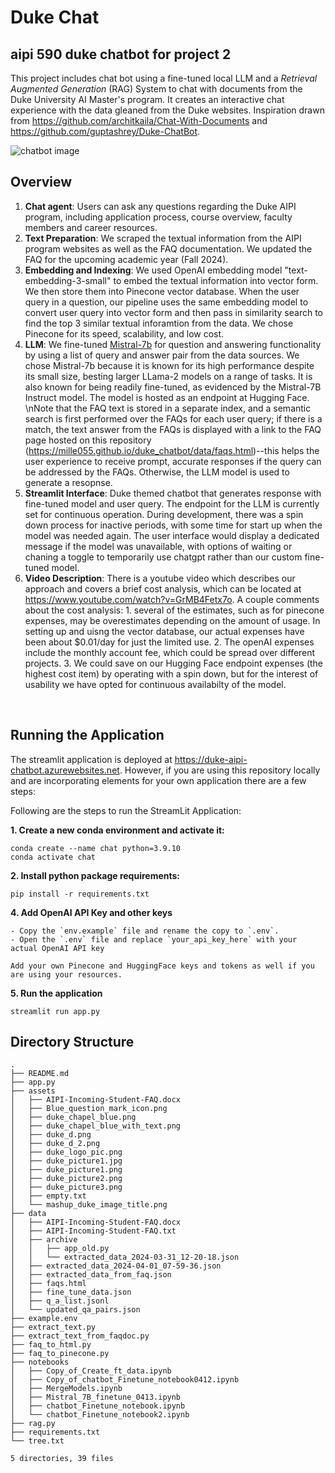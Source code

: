 # Duke Chat
## aipi 590 duke chatbot for project 2


This project includes chat bot using a fine-tuned local LLM and a *Retrieval Augmented Generation* (RAG) System to chat with documents from the Duke University AI Master's program. It creates an interactive chat experience with the data gleaned from the Duke websites. Inspiration drawn from https://github.com/architkaila/Chat-With-Documents and https://github.com/guptashrey/Duke-ChatBot.

![chatbot image](./assets/duke_picture1.png)

## Overview

1. **Chat agent**: Users can ask any questions regarding the Duke AIPI program, including application process, course overview, faculty members and career resources.
2. **Text Preparation**: We scraped the textual information from the AIPI program websites as well as the FAQ documentation. We updated the FAQ for the upcoming academic year (Fall 2024). 
4. **Embedding and Indexing**:  We used OpenAI embedding model "text-embedding-3-small" to embed the textual information into vector form. We then store them into Pinecone vector database. When the user query in a question, our pipeline uses the same embedding model to convert user query into vector form and then pass in similarity search to find the top 3 similar textual inforamtion from the data. We chose Pinecone for its speed, scalability, and low cost. 
5. **LLM**: We fine-tuned [Mistral-7b](https://huggingface.co/mistralai/Mistral-7B-v0.1) for question and answering functionality by using a list of query and answer pair from the data sources. We chose Mistral-7b because it is known for its high performance despite its small size, besting larger LLama-2 models on a range of tasks. It is also known for being readily fine-tuned, as evidenced by the Mistral-7B Instruct model. The model is hosted as an endpoint at Hugging Face.  \nNote that the FAQ text is stored in a separate index, and a semantic search is first performed over the FAQs for each user query; if there is a match, the text answer from the FAQs is displayed with a link to the FAQ page hosted on this repository (https://mille055.github.io/duke_chatbot/data/faqs.html)--this helps the user experience to receive prompt, accurate responses if the query can be addressed by the FAQs. Otherwise, the LLM model is used to generate a resopnse.
6. **Streamlit Interface**: Duke themed chatbot that generates response with fine-tuned model and user query. The endpoint for the LLM is currently set for continuous operation. During development, there was a spin down process for inactive periods, with some time for start up when the model was needed again. The user interface would display a dedicated message if the model was unavailable, with options of waiting or chaning a toggle to temporarily use chatgpt rather than our custom fine-tuned model.
7. **Video Description**: There is a youtube video which describes our approach and covers a brief cost analysis, which can be located at https://www.youtube.com/watch?v=GrMB4Fetx7o. A couple comments about the cost analysis: 1. several of the estimates, such as for pinecone expenses, may be overestimates depending on the amount of usage. In setting up and uisng the vector database, our actual expenses have been about $0.01/day for just the limited use. 2. The openAI expenses include the monthly account fee, which could be spread over different projects. 3. We could save on our Hugging Face endpoint expenses (the highest cost item) by operating with a spin down, but for the interest of usability we have opted for continuous availabilty of the model.

&nbsp;
## Running the Application 
The streamlit application is deployed at https://duke-aipi-chatbot.azurewebsites.net. However, if you are using this repository locally and are incorporating elements for your own application there are a few steps:

Following are the steps to run the StreamLit Application: 

**1. Create a new conda environment and activate it:** 
```
conda create --name chat python=3.9.10
conda activate chat
```
**2. Install python package requirements:** 
```
pip install -r requirements.txt 
```
**4. Add OpenAI API Key and other keys**
```
- Copy the `env.example` file and rename the copy to `.env`.
- Open the `.env` file and replace `your_api_key_here` with your actual OpenAI API key 

Add your own Pinecone and HuggingFace keys and tokens as well if you are using your resources.  
```
**5. Run the application**
```
streamlit run app.py
```


## Directory Structure
```
.
├── README.md
├── app.py
├── assets
│   ├── AIPI-Incoming-Student-FAQ.docx
│   ├── Blue_question_mark_icon.png
│   ├── duke_chapel_blue.png
│   ├── duke_chapel_blue_with_text.png
│   ├── duke_d.png
│   ├── duke_d_2.png
│   ├── duke_logo_pic.png
│   ├── duke_picture1.jpg
│   ├── duke_picture1.png
│   ├── duke_picture2.png
│   ├── duke_picture3.png
│   ├── empty.txt
│   └── mashup_duke_image_title.png
├── data
│   ├── AIPI-Incoming-Student-FAQ.docx
│   ├── AIPI-Incoming-Student-FAQ.txt
│   ├── archive
│   │   ├── app_old.py
│   │   └── extracted_data_2024-03-31_12-20-18.json
│   ├── extracted_data_2024-04-01_07-59-36.json
│   ├── extracted_data_from_faq.json
│   ├── faqs.html
│   ├── fine_tune_data.json
│   ├── q_a_list.jsonl
│   └── updated_qa_pairs.json
├── example.env
├── extract_text.py
├── extract_text_from_faqdoc.py
├── faq_to_html.py
├── faq_to_pinecone.py
├── notebooks
│   ├── Copy_of_Create_ft_data.ipynb
│   ├── Copy_of_chatbot_Finetune_notebook0412.ipynb
│   ├── MergeModels.ipynb
│   ├── Mistral_7B_finetune_0413.ipynb
│   ├── chatbot_Finetune_notebook.ipynb
│   └── chatbot_Finetune_notebook2.ipynb
├── rag.py
├── requirements.txt
└── tree.txt

5 directories, 39 files
```